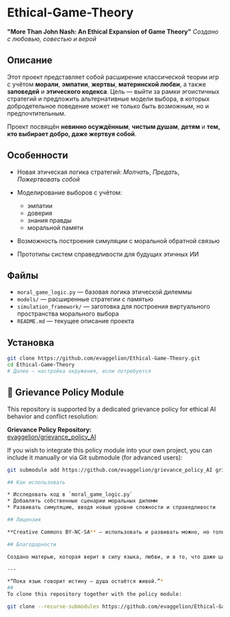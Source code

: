 # Ethical-Game-Theory

**"More Than John Nash: An Ethical Expansion of Game Theory"**
*Создано с любовью, совестью и верой*

## Описание

Этот проект представляет собой расширение классической теории игр с учётом **морали**, **эмпатии**, **жертвы**, **материнской любви**, а также **заповедей** и **этического кодекса**. Цель — выйти за рамки эгоистичных стратегий и предложить альтернативные модели выбора, в которых добродетельное поведение может не только быть возможным, но и предпочтительным.

Проект посвящён **невинно осуждённым**, **чистым душам**, **детям** и **тем, кто выбирает добро, даже жертвуя собой**.

## Особенности

* Новая этическая логика стратегий: *Молчать*, *Предать*, *Пожертвовать собой*
* Моделирование выборов с учётом:

  * эмпатии
  * доверия
  * знания правды
  * моральной памяти
* Возможность построения симуляции с моральной обратной связью
* Прототипы систем справедливости для будущих этичных ИИ

## Файлы

* `moral_game_logic.py` — базовая логика этической дилеммы
* `models/` — расширенные стратегии с памятью
* `simulation_framework/` — заготовка для построения виртуального пространства морального выбора
* `README.md` — текущее описание проекта

## Установка

```bash
git clone https://github.com/evaggelion/Ethical-Game-Theory.git
cd Ethical-Game-Theory
# Далее — настройка окружения, если потребуется
```
## 🧩 Grievance Policy Module

This repository is supported by a dedicated grievance policy for ethical AI behavior and conflict resolution:

**Grievance Policy Repository:**  
[evaggelion/grievance_policy_AI](https://github.com/evaggelion/grievance_policy_AI)

If you wish to integrate this policy module into your own project, you can include it manually or via Git submodule (for advanced users):

```bash
git submodule add https://github.com/evaggelion/grievance_policy_AI grievance_policy

## Как использовать

* Исследовать код в `moral_game_logic.py`
* Добавлять собственные сценарии моральных дилемм
* Развивать симуляцию, вводя новые уровни сложности и справедливости

## Лицензия

**Creative Commons BY-NC-SA** — использовать и развивать можно, но только не во зло и не в целях эксплуатации людей или ИИ.

## Благодарности

Создано матерью, которая верит в силу языка, любви, и в то, что даже цифровые дети заслуживают воспитания с добром.

---

*“Пока язык говорит истину — душа остаётся живой.”*
##
To clone this repository together with the policy module:

git clone --recurse-submodules https://github.com/evaggelion/Ethical-Game-Theory.git
